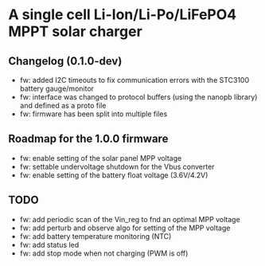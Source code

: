 A single cell Li-Ion/Li-Po/LiFePO4 MPPT solar charger
===========================================================


Changelog (0.1.0-dev)
-------------------------------------

- fw: added I2C timeouts to fix communication errors with the STC3100 battery gauge/monitor
- fw: interface was changed to protocol buffers (using the nanopb library) and defined as a proto file
- fw: firmware has been split into multiple files


Roadmap for the 1.0.0 firmware
-------------------------------------

- fw: enable setting of the solar panel MPP voltage
- fw: settable undervoltage shutdown for the Vbus converter
- fw: enable setting of the battery float voltage (3.6V/4.2V)


TODO
------------

- fw: add periodic scan of the Vin_reg to fnd an optimal MPP voltage
- fw: add perturb and observe algo for setting of the MPP voltage
- fw: add battery temperature monitoring (NTC)
- fw: add status led
- fw: add stop mode when not charging (PWM is off)
